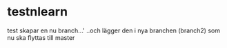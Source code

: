 # testnlearn
test
skapar en nu branch...'
..och lägger den i nya branchen (branch2)
som nu ska flyttas till master
